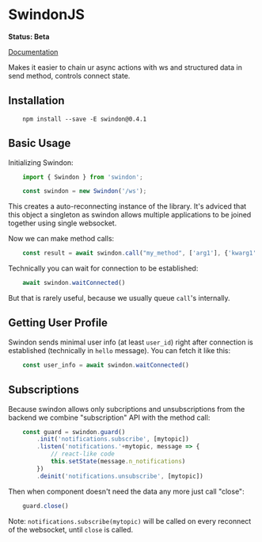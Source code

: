 # SwindonJS

**Status: Beta**

[Documentation](http://swindon-rs.github.io/swindon-js/)

Makes it easier to chain ur async actions with ws and structured data in send method, controls connect state.

## Installation

```
    npm install --save -E swindon@0.4.1
```

## Basic Usage

Initializing Swindon:

```js
    import { Swindon } from 'swindon';

    const swindon = new Swindon('/ws');
```

This creates a auto-reconnecting instance of the library. It's adviced that
this object a singleton as swindon allows multiple applications to be joined
together using single websocket.

Now we can make method calls:

```js
    const result = await swindon.call("my_method", ['arg1'], {'kwarg1': 1})
```

Technically you can wait for connection to be established:

```js
    await swindon.waitConnected()
```

But that is rarely useful, because we usually queue `call`'s internally.

## Getting User Profile

Swindon sends minimal user info (at least `user_id`) right after connection
is established (technically in `hello` message). You can fetch it like this:

```js
    const user_info = await swindon.waitConnected()
```

## Subscriptions

Because swindon allows only subcriptions and unsubscriptions from the backend
we combine "subscription" API with the method call:

```js
    const guard = swindon.guard()
        .init('notifications.subscribe', [mytopic])
        .listen('notifications.'+mytopic, message => {
            // react-like code
            this.setState(message.n_notifications)
        })
        .deinit('notifications.unsubscribe', [mytopic])
```

Then when component doesn't need the data any more just call "close":

```js
    guard.close()
```

Note: `notifications.subscribe(mytopic)` will be called on every reconnect of
the websocket, until `close` is called.

